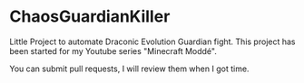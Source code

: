 # ChaosGuardianKiller

Little Project to automate Draconic Evolution Guardian fight. This project has been started for my Youtube series "Minecraft Moddé".

You can submit pull requests, I will review them when I got time.
